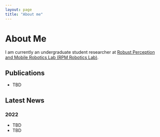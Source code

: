 ```yaml
---
layout: page
title: "About me"
---
```

About Me
========
I am currently an undergraduate student researcher at [Robust Perception and Mobile Robotics Lab (RPM Robotics Lab)](https://rpm.snu.ac.kr/).


Publications
------------
+ TBD

Latest News
-----------
### 2022
+ TBD
+ TBD